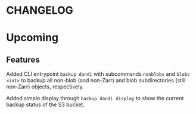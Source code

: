 # CHANGELOG

# Upcoming

## Features

Added CLI entrypoint `backup dandi` with subcommands `nonblobs` and `blobs <int>` to backup all non-blob (and non-Zarr) and blob subdirectories (still non-Zarr) objects, respectively.

Added simple display through `backup dandi display` to show the current backup status of the S3 bucket.
